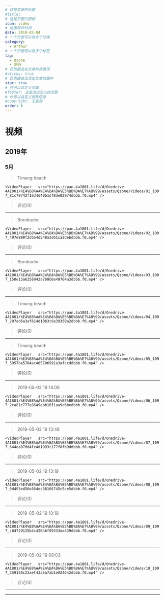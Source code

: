 ```yaml
---
# 这是文章的标题
#title: 
# 这是页面的图标
icon: video
# 设置写作时间
date: 2019-05-04
# 一个页面可以有多个分类
category:
  - Arthur
# 一个页面可以有多个标签
tag:
  - Qzone
  - 旅行
# 此页面会在文章列表置顶
#sticky: true
# 此页面会出现在文章收藏中
star: true
# 你可以自定义页脚
#footer: 这是测试显示的页脚
# 你可以自定义版权信息
#copyright: 无版权
order: 6
---
```

# 视频

## 2019年

### 5月

> Timang beach

`<VideoPlayer   src="https://pan.4a1801.life/d/Onedrive-4A1801/%E4%B8%AA%E4%BA%BA%E5%BB%BA%E7%AB%99/assets/Qzone/Videos/01_1097_81c79742f1634d40b1df8de02974dbbb.f0.mp4" />`

> 评论(0)

---

> Borobudor

`<VideoPlayer   src="https://pan.4a1801.life/d/Onedrive-4A1801/%E4%B8%AA%E4%BA%BA%E5%BB%BA%E7%AB%99/assets/Qzone/Videos/02_1097_497e880f2dbb4d548a2d61ca2debdbbb.f0.mp4" />`

> 评论(0)

---

> Borobudor

`<VideoPlayer   src="https://pan.4a1801.life/d/Onedrive-4A1801/%E4%B8%AA%E4%BA%BA%E5%BB%BA%E7%AB%99/assets/Qzone/Videos/03_1097_150e13a6250942a7b9b0a40764a3dbbb.f0.mp4" />`

> 评论(0)

---

> Timang beach

`<VideoPlayer   src="https://pan.4a1801.life/d/Onedrive-4A1801/%E4%B8%AA%E4%BA%BA%E5%BB%BA%E7%AB%99/assets/Qzone/Videos/04_1097_207ad6a3af614d10b3c9a39350a2dbbb.f0.mp4" />`

> 评论(0)

---

> Timang beach

`<VideoPlayer   src="https://pan.4a1801.life/d/Onedrive-4A1801/%E4%B8%AA%E4%BA%BA%E5%BB%BA%E7%AB%99/assets/Qzone/Videos/05_1097_3957ba5784ac405786991a3afccddbbb.f0.mp4" />`

> 评论(0)

---

> 2019-05-02 19:14:06

`<VideoPlayer   src="https://pan.4a1801.life/d/Onedrive-4A1801/%E4%B8%AA%E4%BA%BA%E5%BB%BA%E7%AB%99/assets/Qzone/Videos/06_1097_2ca81c777e8649ebb16f1aa9c6bedbbb.f0.mp4" />`

> 评论(0)

---

> 2019-05-02 19:13:48

`<VideoPlayer   src="https://pan.4a1801.life/d/Onedrive-4A1801/%E4%B8%AA%E4%BA%BA%E5%BB%BA%E7%AB%99/assets/Qzone/Videos/07_1097_644ea870d4fe4d1993c177f8fb9ddbbb.f0.mp4" />`

> 评论(0)

---

> 2019-05-02 19:13:19

`<VideoPlayer   src="https://pan.4a1801.life/d/Onedrive-4A1801/%E4%B8%AA%E4%BA%BA%E5%BB%BA%E7%AB%99/assets/Qzone/Videos/08_1097_0d493e456e864ec38166745c5ce5dbbb.f0.mp4" />`

> 评论(0)

---

> 2019-05-02 19:10:19

`<VideoPlayer   src="https://pan.4a1801.life/d/Onedrive-4A1801/%E4%B8%AA%E4%BA%BA%E5%BB%BA%E7%AB%99/assets/Qzone/Videos/09_1097_c84729125b4c4264bf09333ea339dbbb.f0.mp4" />`

> 评论(0)

---

> 2019-05-02 19:08:03

`<VideoPlayer   src="https://pan.4a1801.life/d/Onedrive-4A1801/%E4%B8%AA%E4%BA%BA%E5%BB%BA%E7%AB%99/assets/Qzone/Videos/10_1097_359120c23aef43a5a7ab1e024642dbbb.f0.mp4" />`

> 评论(0)

---

---
